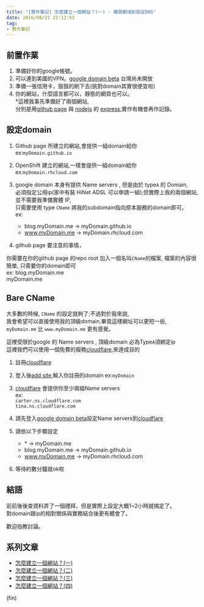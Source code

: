 ```yaml
---
title: "[實作筆記] 怎麼建立一個網站？(一) - 購買網域到設定DNS"
date: 2016/08/21 22:12:53 
tag:
- 實作筆記
---
```


## 前置作業

1. 準備好你的google帳號。
2. 可以連到美國的VPN。[google domain beta](https://atom.io/packages/atom-beautify) 台灣尚未開放
3. 準備一張信用卡，狠狠的刷下去(挑對domain其實很便宜啦)
4. 你的網站，什麼語言都可以，靜態的網頁也可以。  
  *這裡我事先準備好了兩個網站,  
  分別是用[github page](https://pages.github.com/) 與 [nodejs](https://nodejs.org) 的 [express](http://expressjs.com/),實作有機會再作記錄。

## 設定domain

1. Github page 所建立的網站,會提供一組domain給你  
  ex:`myDomain.github.io`

2. OpenShift 建立的網站,一樣會提供一組domain給你  
  ex:`myDomain.rhcloud.com`

3. google domain 本身有提供 Name servers , 但是由於 type`A` 的 Domain,  
    必須指定公用ip(家中有裝 HiNet ADSL 可以申請一組);但實際上我的兩個網站,並不需要我準備實體 IP,  
    只需要使用 type `CName` 將我的subdomain指向原本服務的domain即可。  
    ex:

   - blog.myDomain.me → myDomain.github.io
   - www.myDomain.me → myDomain.rhcloud.com

4. github page 要注意的事情，  

你需要在你的github page 的repo root 加入一個名叫`CName`的檔案,
檔案的內容很簡單, 只需要你的domain即可  
ex:
        blog.myDomain.me  
        myDomain.me

## Bare CName

大多數的時候, `CName` 的設定就夠了;不過對於我來說,  
我會希望可以直接使用我的頂級domain,畢竟這樣網址可以更短一些,  
`myDomain.me` 比 `www.myDomain.me` 更有感覺。

這裡受限於google 的 Name servers , 頂級domain 必為Type`A`須綁定ip  
這裡我們可以使用一個免費的服務[cloudflare](https://www.cloudflare.com/),來達成目的

1. 註冊[cloudflare](https://www.cloudflare.com/)
2. 登入後[add site](https://www.cloudflare.com/a/add-site),輸入你註冊的domain
ex:`myDomain`
3. [cloudflare](https://www.cloudflare.com/) 會提供你至少兩組Name servers  
ex:  
`carter.ns.cloudflare.com`  
`tina.ns.cloudflare.com`
4. 請先登入[google domain beta](https://atom.io/packages/atom-beautify)設定Name servers到[cloudflare](https://www.cloudflare.com/)
5. 請依以下步驟設定
  
   - \*  → myDomain.me
   - blog.myDomain.me → myDomain.github.io
   - www.myDomain.me → myDomain.rhcloud.com

6. 等待約數分鐘就ok啦

## 結語

前前後後查資料弄了一個禮拜，但是實際上設定大概1~2小時就搞定了。  
對domain跟ip的相對關係與實務結合後更有體會了。

歡迎指教討論。  

## 系列文章

- [怎麼建立一個網站？(一)](https://blog.marsen.me/2016/08/21/2016/setting_DNS_with_google/)
- [怎麼建立一個網站？(二)](https://blog.marsen.me/2016/08/28/2016/how_to_use_github_page/)
- [怎麼建立一個網站？(三)](https://blog.marsen.me/2016/09/04/2016/http2_by_cloudflare/)
- [怎麼建立一個網站？(四)](https://blog.marsen.me/2020/10/22/2020/google_domain_forward_mail/)

(fin)
